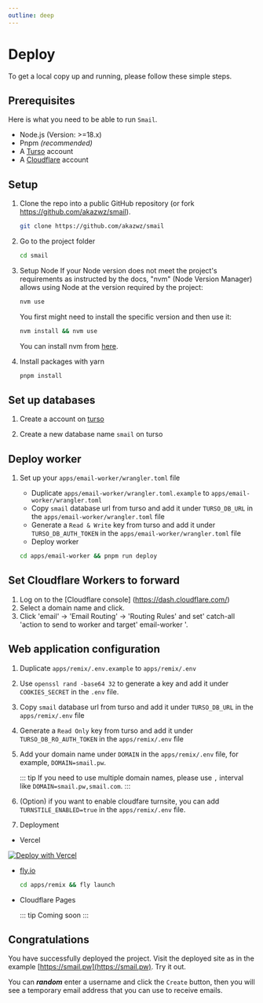 ```yaml
---
outline: deep
---
```


# Deploy

To get a local copy up and running, please follow these simple steps.

## Prerequisites

Here is what you need to be able to run `Smail`.

- Node.js (Version: >=18.x)
- Pnpm _(recommended)_
- A [Turso](https://turso.tech/) account
- A [Cloudflare](https://www.cloudflare.com) account

## Setup

1. Clone the repo into a public GitHub repository (or fork https://github.com/akazwz/smail).

   ```sh
   git clone https://github.com/akazwz/smail
   ```

2. Go to the project folder

   ```sh
   cd smail
   ```

3. Setup Node
   If your Node version does not meet the project's requirements as instructed by the docs, "nvm" (Node Version Manager) allows using Node at the version required by the project:

   ```sh
   nvm use
   ```

   You first might need to install the specific version and then use it:

   ```sh
   nvm install && nvm use
   ```

   You can install nvm from [here](https://github.com/nvm-sh/nvm).

4. Install packages with yarn

   ```sh
   pnpm install
   ```
## Set up databases

1. Create a account on [turso](https://turso.tech/)

2. Create a new database name `smail` on turso

## Deploy worker

1. Set up your `apps/email-worker/wrangler.toml` file
   - Duplicate `apps/email-worker/wrangler.toml.example` to `apps/email-worker/wrangler.toml`
   - Copy `smail` database url from turso and add it under `TURSO_DB_URL` in the `apps/email-worker/wrangler.toml` file
   - Generate a `Read & Write` key from turso and add it under `TURSO_DB_AUTH_TOKEN` in the `apps/email-worker/wrangler.toml` file
   - Deploy worker

    ```sh
    cd apps/email-worker && pnpm run deploy
    ```

## Set Cloudflare Workers to forward

1. Log on to the [Cloudflare console] (https://dash.cloudflare.com/)
2. Select a domain name and click.
3. Click 'email' -> 'Email Routing' -> 'Routing Rules' and set' catch-all 'action to send to worker and target' email-worker '.

## Web application configuration

1. Duplicate `apps/remix/.env.example` to `apps/remix/.env`
2. Use `openssl rand -base64 32` to generate a key and add it under `COOKIES_SECRET` in the `.env` file.
3. Copy `smail` database url from turso and add it under `TURSO_DB_URL` in the `apps/remix/.env` file
4. Generate a `Read Only` key from turso and add it under `TURSO_DB_RO_AUTH_TOKEN` in the `apps/remix/.env` file
5. Add your domain name under `DOMAIN` in the `apps/remix/.env` file, for example, `DOMAIN=smail.pw`.

    ::: tip
    If you need to use multiple domain names, please use `,` interval like `DOMAIN=smail.pw,smail.com`.
    :::

6. (Option) if you want to enable cloudfare turnsite, you can add `TURNSTILE_ENABLED=true` in the `apps/remix/.env` file.

7. Deployment
- Vercel

[![Deploy with Vercel](https://vercel.com/button)](https://vercel.com/new/clone?repository-url=https%3A%2F%2Fgithub.com%2Fakazwz%2Fsmail&env=COOKIES_SECRET,TURNSTILE_KEY,TURNSTILE_SECRET,TURSO_DB_URL,TURSO_DB_RO_AUTH_TOKEN,DOMAINS,CLOUDFLARE_TURNSTILE_VERIFY_Endpoint,TURNSTILE_ENABLED&project-name=smail&repository-name=smail)

- [fly.io](https://fly.io/)

  ```sh
  cd apps/remix && fly launch
  ```

- Cloudflare Pages

  ::: tip
  Coming soon
  :::

## Congratulations

You have successfully deployed the project. Visit the deployed site as in the example [https://smail.pw](https://smail.pw). Try it out.

You can _**random**_ enter a username and click the `Create` button, then you will see a temporary email address that you can use to receive emails.
